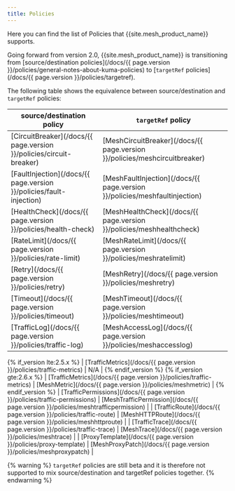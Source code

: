 ```yaml
---
title: Policies
---
```

Here you can find the list of Policies that {{site.mesh_product_name}} supports.

Going forward from version 2.0, {{site.mesh_product_name}} is transitioning from [source/destination policies](/docs/{{ page.version }}/policies/general-notes-about-kuma-policies) to [`targetRef` policies](/docs/{{ page.version }}/policies/targetref).

The following table shows the equivalence between source/destination and `targetRef` policies:

| source/destination policy                                                   | `targetRef` policy                                                               |
|-----------------------------------------------------------------------------|----------------------------------------------------------------------------------|
| [CircuitBreaker](/docs/{{ page.version }}/policies/circuit-breaker)         | [MeshCircuitBreaker](/docs/{{ page.version }}/policies/meshcircuitbreaker)       |
| [FaultInjection](/docs/{{ page.version }}/policies/fault-injection)         | [MeshFaultInjection](/docs/{{ page.version }}/policies/meshfaultinjection)       |
| [HealthCheck](/docs/{{ page.version }}/policies/health-check)               | [MeshHealthCheck](/docs/{{ page.version }}/policies/meshhealthcheck)             |
| [RateLimit](/docs/{{ page.version }}/policies/rate-limit)                   | [MeshRateLimit](/docs/{{ page.version }}/policies/meshratelimit)                 |
| [Retry](/docs/{{ page.version }}/policies/retry)                            | [MeshRetry](/docs/{{ page.version }}/policies/meshretry)                         |
| [Timeout](/docs/{{ page.version }}/policies/timeout)                        | [MeshTimeout](/docs/{{ page.version }}/policies/meshtimeout)                     |
| [TrafficLog](/docs/{{ page.version }}/policies/traffic-log)                 | [MeshAccessLog](/docs/{{ page.version }}/policies/meshaccesslog)                 |
{% if_version lte:2.5.x %}
| [TrafficMetrics](/docs/{{ page.version }}/policies/traffic-metrics)          | N/A                                                                              |
{% endif_version %}
{% if_version gte:2.6.x %}
| [TrafficMetrics](/docs/{{ page.version }}/policies/traffic-metrics)          | [MeshMetric](/docs/{{ page.version }}/policies/meshmetric)                       |
{% endif_version %}
| [TrafficPermissions](/docs/{{ page.version }}/policies/traffic-permissions)  | [MeshTrafficPermission](/docs/{{ page.version }}/policies/meshtrafficpermission) |
| [TrafficRoute](/docs/{{ page.version }}/policies/traffic-route)              | [MeshHTTPRoute](/docs/{{ page.version }}/policies/meshhttproute)                 |
| [TrafficTrace](/docs/{{ page.version }}/policies/traffic-trace)              | [MeshTrace](/docs/{{ page.version }}/policies/meshtrace)                         |
| [ProxyTemplate](/docs/{{ page.version }}/policies/proxy-template)            | [MeshProxyPatch](/docs/{{ page.version }}/policies/meshproxypatch)               |

{% warning %}
`targetRef` policies are still beta and it is therefore not supported to mix source/destination and targetRef policies
together.
{% endwarning %}
